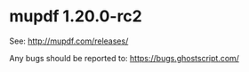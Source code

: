 # mupdf 1.20.0-rc2

See:
http://mupdf.com/releases/

Any bugs should be reported to:
https://bugs.ghostscript.com/

